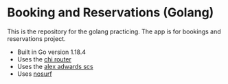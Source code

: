# Booking and Reservations (Golang)

This is the repository for the golang practicing. The app is for bookings and reservations project.

- Built in Go version 1.18.4
- Uses the [chi router](https://github.com/go-chi/chi/v5)
- Uses the [alex adwards scs](https://github.com/alexedwards/scs/v2)
- Uses [nosurf](https://github.com/justinas/nosurf)